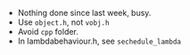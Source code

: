 - Nothing done since last week, busy.
- Use `object.h`, not `vobj.h`
- Avoid `cpp` folder.
- In lambdabehaviour.h, see `sechedule_lambda`
